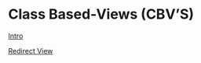 # Class Based-Views (CBV’S)

[Intro](Class%20Based-Views%20(CBV%E2%80%99S)%20f0285f0c709549b1bf2efca95fe9c390/Intro%20765485466a30473d86b59dd78b2a7dd8.md)

[Redirect View](Class%20Based-Views%20(CBV%E2%80%99S)%20f0285f0c709549b1bf2efca95fe9c390/Redirect%20View%20557f7f2ee3bd48afbbb5d78e4fcdbd49.md)